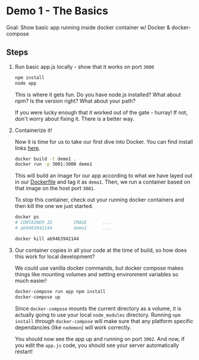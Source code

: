 # Demo 1 - The Basics 

Goal: Show basic app running inside docker container w/ Docker & docker-compose

## Steps

1. Run basic app.js locally - show that it works on port `3000`
    ```bash
    npm install
    node app
    ```
   This is where it gets fun. Do you have node.js installed? What about npm? Is the version right? What about your path?

    If you were lucky enough that it worked out of the gate - hurray! If not, don't worry about fixing it. There is a better way.


2. Containerize it!
    
    Now it is time for us to take our first dive into Docker. You can find install links [here](https://docs.docker.com/install/). 
    ```bash
    docker build -t demo1 .
    docker run -p 3001:3000 demo1
    ```

    This will build an image for our app according to what we have layed out in our [Dockerfile](./Dockerfile) and tag it as `demo1`. Then, we run a container based on that image on the host port `3001`.

    To stop this container, check out your running docker containers and then kill the one we just started.

    ```bash
    docker ps 
    # CONTAINER ID        IMAGE      ...   
    # ab9463942144        demo1      ...

    docker kill ab9463942144
    ```

3. Our container copies in all your code at the time of build, so how does this work for local development?

    We could use vanilla docker commands, but docker compose makes things like mounting volumes and setting environment variables so much easier!

    ```bash
    docker-compose run app npm install
    docker-compose up
    ``` 

    Since `docker-compose` mounts the current directory as a volume, it is actually going to use your local `node_modules` directory. Running `npm install` _through_ `docker-compose` will make sure that any platform specific dependancies (like `nodemon`) will work correctly.

    You should now see the app up and running on port `3002`. And now, if you edit the `app.js` code, you should see your server automatically restart!

